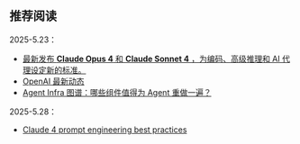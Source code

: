 

## 推荐阅读
2025-5.23：

- [最新发布 **Claude Opus 4** 和 **Claude Sonnet 4** ，为编码、高级推理和 AI 代理设定新的标准。](https://www.anthropic.com/news/claude-4)
- [OpenAI 最新动态](https://openai.com/blog/)
- [Agent Infra 图谱：哪些组件值得为 Agent 重做一遍？](https://mp.weixin.qq.com/s/9I2GccOVm_2hNzLGlaZ5_g)

2025-5.28：
- [Claude 4 prompt engineering best practices](https://docs.anthropic.com/en/docs/build-with-claude/prompt-engineering/claude-4-best-practices)
